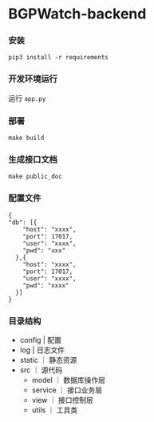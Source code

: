# BGPWatch-backend

### 安装
```
pip3 install -r requirements
```

### 开发环境运行

运行 `app.py`

### 部署
```
make build
```

### 生成接口文档
```
make public_doc
```

### 配置文件
```
{  
"db": [{  
    "host": "xxxx",  
    "port": 17017,  
    "user": "xxxx",  
    "pwd": "xxx"  
  },{  
    "host": "xxxx",  
    "port": 17017,  
    "user": "xxxx",  
    "pwd": "xxxx"  
  }]
}
```

### 目录结构

- config | 配置
- log | 日志文件
- static ｜ 静态资源
- src ｜ 源代码
	- model ｜ 数据库操作层
	- service ｜ 接口业务层
	- view ｜ 接口控制层
	- utils ｜ 工具类